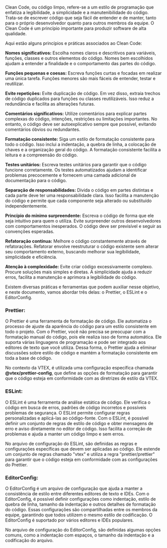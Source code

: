 
Clean Code, ou código limpo, refere-se a um estilo de programação que enfatiza a legibilidade, a simplicidade e a manutenibilidade do código. Trata-se de escrever código que seja fácil de entender e de manter, tanto para o próprio desenvolvedor quanto para outros membros da equipe. O Clean Code é um princípio importante para produzir software de alta qualidade.

Aqui estão alguns princípios e práticas associados ao Clean Code:

**Nomes significativos:** Escolha nomes claros e descritivos para variáveis, funções, classes e outros elementos do código. Nomes bem escolhidos ajudam a entender a finalidade e o comportamento das partes do código.

**Funções pequenas e coesas:** Escreva funções curtas e focadas em realizar uma única tarefa. Funções menores são mais fáceis de entender, testar e reutilizar.

**Evite repetições:** Evite duplicação de código. Em vez disso, extraia trechos de código duplicados para funções ou classes reutilizáveis. Isso reduz a redundância e facilita as alterações futuras.

**Comentários significativos:** Utilize comentários para explicar partes complexas do código, intenções, restrições ou limitações importantes. No entanto, o código deve ser autoexplicativo sempre que possível, evitando comentários óbvios ou redundantes.

**Formatação consistente:** Siga um estilo de formatação consistente para todo o código. Isso inclui a indentação, a quebra de linha, a colocação de chaves e a organização geral do código. A formatação consistente facilita a leitura e a compreensão do código.

**Testes unitários:** Escreva testes unitários para garantir que o código funcione corretamente. Os testes automatizados ajudam a identificar problemas precocemente e fornecem uma camada adicional de documentação para o código.

**Separação de responsabilidades:** Divida o código em partes distintas e cada parte deve ter uma responsabilidade clara. Isso facilita a manutenção do código e permite que cada componente seja alterado ou substituído independentemente.

**Princípio do mínimo surpreendente:** Escreva o código de forma que ele seja intuitivo para quem o utiliza. Evite surpreender outros desenvolvedores com comportamentos inesperados. O código deve ser previsível e seguir as convenções esperadas.

**Refatoração contínua:** Melhore o código constantemente através de refatorações. Refatorar envolve reestruturar o código existente sem alterar seu comportamento externo, buscando melhorar sua legibilidade, simplicidade e eficiência.

**Atenção à complexidade:** Evite criar código excessivamente complexo. Procure soluções mais simples e diretas. A simplicidade ajuda a reduzir erros, facilita a manutenção e aprimora a legibilidade do código.

Existem diversas práticas e ferramentas que podem auxiliar nesse objetivo, e neste documento, vamos abordar três delas: o Prettier, o ESLint e o EditorConfig.

### **Prettier:**
O Prettier é uma ferramenta de formatação de código. Ele automatiza o processo de ajuste da aparência do código para um estilo consistente em todo o projeto. Com o Prettier, você não precisa se preocupar com a formatação manual do código, pois ele realiza isso de forma automática. Ele suporta várias linguagens de programação e pode ser integrado aos editores de texto que você utiliza. Dessa forma, o Prettier ajuda a eliminar discussões sobre estilo de código e mantém a formatação consistente em toda a base de código.

No contexto da VTEX, é utilizada uma configuração específica chamada **@vtex/prettier-config**, que define as opções de formatação para garantir que o código esteja em conformidade com as diretrizes de estilo da VTEX.

### **ESLint:**
O ESLint é uma ferramenta de análise estática de código. Ele verifica o código em busca de erros, padrões de código incorretos e possíveis problemas de segurança. O ESLint permite configurar regras personalizadas e aplicá-las ao código-fonte. Com o ESLint, é possível definir um conjunto de regras de estilo de código e obter mensagens de erro e aviso diretamente no editor de código. Isso facilita a correção de problemas e ajuda a manter um código limpo e sem erros.

No arquivo de configuração do ESLint, são definidas as regras e configurações específicas que devem ser aplicadas ao código. Ele estende um conjunto de regras chamado "vtex" e utiliza a regra "prettier/prettier" para garantir que o código esteja em conformidade com as configurações do Prettier.

### **EditorConfig:**
O EditorConfig é um arquivo de configuração que ajuda a manter a consistência de estilo entre diferentes editores de texto e IDEs. Com o EditorConfig, é possível definir configurações como indentação, estilo de quebra de linha, tamanho da indentação e outros detalhes de formatação do código. Essas configurações são compartilhadas entre os membros da equipe, garantindo que todos utilizem o mesmo estilo de codificação. O EditorConfig é suportado por vários editores e IDEs populares.

No arquivo de configuração do EditorConfig, são definidas algumas opções comuns, como a indentação com espaços, o tamanho da indentação e a codificação do arquivo.
